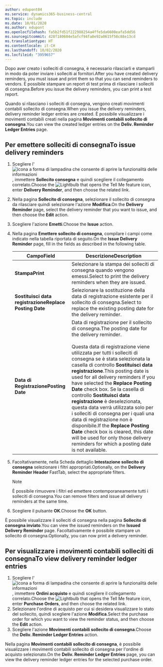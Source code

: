 ```yaml
---
author: edupont04
ms.service: dynamics365-business-central
ms.topic: include
ms.date: 10/01/2020
ms.author: edupont
ms.openlocfilehash: fa5b2fd51f222988254a4ffe5da6600eafa5dd56
ms.sourcegitcommit: 428f180604e5afcf94fa0e92a0615f58c88e13cd
ms.translationtype: HT
ms.contentlocale: it-CH
ms.lasthandoff: 10/02/2020
ms.locfileid: "3959657"
---
```

<span data-ttu-id="79246-101">Dopo aver creato i solleciti di consegna, è necessario rilasciarli e stamparli in modo da poter inviare i solleciti ai fornitori.</span><span class="sxs-lookup"><span data-stu-id="79246-101">After you have created delivery reminders, you must issue and print them so that you can send reminders to vendors.</span></span> <span data-ttu-id="79246-102">È possibile stampare un report di test prima di rilasciare i solleciti di consegna.</span><span class="sxs-lookup"><span data-stu-id="79246-102">Before you issue the delivery reminders, you can print a test report.</span></span>  

<span data-ttu-id="79246-103">Quando si rilasciano i solleciti di consegna, vengono creati movimenti contabili sollecito di consegna.</span><span class="sxs-lookup"><span data-stu-id="79246-103">When you issue the delivery reminders, delivery reminder ledger entries are created.</span></span> <span data-ttu-id="79246-104">È possibile visualizzare i movimenti contabili creati nella pagina **Movimenti contabili sollecito di consegna**.</span><span class="sxs-lookup"><span data-stu-id="79246-104">You can view the created ledger entries on the **Deliv. Reminder Ledger Entries** page.</span></span>  

## <a name="to-issue-delivery-reminders"></a><span data-ttu-id="79246-105">Per emettere solleciti di consegna</span><span class="sxs-lookup"><span data-stu-id="79246-105">To issue delivery reminders</span></span>  

1. <span data-ttu-id="79246-106">Scegliere l'![icona a forma di lampadina che consente di aprire la funzionalità delle informazioni](../../../media/ui-search/search_small.png "Informazioni sull'operazione che si desidera eseguire"), immettere **Sollecito consegna** e quindi scegliere il collegamento correlato.</span><span class="sxs-lookup"><span data-stu-id="79246-106">Choose the ![Lightbulb that opens the Tell Me feature](../../../media/ui-search/search_small.png "Tell me what you want to do") icon, enter **Delivery Reminder**, and then choose the related link.</span></span>  
2. <span data-ttu-id="79246-107">Nella pagina **Sollecito di consegna**, selezionare il sollecito di consegna da rilasciare quindi selezionare l'azione **Modifica**.</span><span class="sxs-lookup"><span data-stu-id="79246-107">On the **Delivery Reminder** page, select the delivery reminder that you want to issue, and then choose the **Edit** action.</span></span>  
3. <span data-ttu-id="79246-108">Scegliere l'azione **Emetti**.</span><span class="sxs-lookup"><span data-stu-id="79246-108">Choose the **Issue** action.</span></span>  
4. <span data-ttu-id="79246-109">Nella pagina **Emettere sollecito di consegna**, compilare i campi come indicato nella tabella riportata di seguito.</span><span class="sxs-lookup"><span data-stu-id="79246-109">On the **Issue Delivery Reminder** page, fill in the fields as described in the following table.</span></span>  

    |<span data-ttu-id="79246-110">Campo</span><span class="sxs-lookup"><span data-stu-id="79246-110">Field</span></span>|<span data-ttu-id="79246-111">Descrizione</span><span class="sxs-lookup"><span data-stu-id="79246-111">Description</span></span>|  
    |---------------------------------|---------------------------------------|  
    |<span data-ttu-id="79246-112">**Stampa**</span><span class="sxs-lookup"><span data-stu-id="79246-112">**Print**</span></span>|<span data-ttu-id="79246-113">Selezionare la stampa dei solleciti di consegna quando vengono emessi.</span><span class="sxs-lookup"><span data-stu-id="79246-113">Select to print the delivery reminders when they are issued.</span></span>|  
    |<span data-ttu-id="79246-114">**Sostituisci data registrazione**</span><span class="sxs-lookup"><span data-stu-id="79246-114">**Replace Posting Date**</span></span>|<span data-ttu-id="79246-115">Selezionare la sostituzione della data di registrazione esistente per il sollecito di consegna.</span><span class="sxs-lookup"><span data-stu-id="79246-115">Select to replace the existing posting date for the delivery reminder.</span></span>|  
    |<span data-ttu-id="79246-116">**Data di Registrazione**</span><span class="sxs-lookup"><span data-stu-id="79246-116">**Posting Date**</span></span>|<span data-ttu-id="79246-117">Data di registrazione per il sollecito di consegna.</span><span class="sxs-lookup"><span data-stu-id="79246-117">The posting date for the delivery reminder.</span></span><br /><br /> <span data-ttu-id="79246-118">Questa data di registrazione viene utilizzata per tutti i solleciti di consegna se è stata selezionata la casella di controllo **Sostituisci data registrazione**.</span><span class="sxs-lookup"><span data-stu-id="79246-118">This posting date is used for all delivery reminders if you have selected the **Replace Posting Date** check box.</span></span> <span data-ttu-id="79246-119">Se la casella di controllo **Sostituisci data registrazione** è deselezionata, questa data verrà utilizzata solo per i solleciti di consegna per i quali una data di registrazione non è disponibile.</span><span class="sxs-lookup"><span data-stu-id="79246-119">If the **Replace Posting Date** check box is cleared, this date will be used for only those delivery reminders for which a posting date is not available.</span></span>|  

5. <span data-ttu-id="79246-120">Facoltativamente, nella Scheda dettaglio **Intestazione sollecito di consegna** selezionare i filtri appropriati.</span><span class="sxs-lookup"><span data-stu-id="79246-120">Optionally, on the **Delivery Reminder Header** FastTab, select the appropriate filters.</span></span>  

    > [!NOTE]  
    >  <span data-ttu-id="79246-121">È possibile rimuovere i filtri ed emettere contemporaneamente tutti i solleciti di consegna.</span><span class="sxs-lookup"><span data-stu-id="79246-121">You can remove filters and issue all delivery reminders at the same time.</span></span>  

6. <span data-ttu-id="79246-122">Scegliere il pulsante **OK**.</span><span class="sxs-lookup"><span data-stu-id="79246-122">Choose the **OK** button.</span></span>  

<span data-ttu-id="79246-123">È possibile visualizzare il solleciti di consegna nella pagina **Sollecito di consegna inviato**.</span><span class="sxs-lookup"><span data-stu-id="79246-123">You can view the issued reminders on the **Issued Delivery Reminder** page.</span></span> <span data-ttu-id="79246-124">Facoltativamente è possibile stampare un sollecito di consegna.</span><span class="sxs-lookup"><span data-stu-id="79246-124">Optionally, you can now print a delivery reminder.</span></span>  

## <a name="to-view-delivery-reminder-ledger-entries"></a><span data-ttu-id="79246-125">Per visualizzare i movimenti contabili solleciti di consegna</span><span class="sxs-lookup"><span data-stu-id="79246-125">To view delivery reminder ledger entries</span></span>  

1. <span data-ttu-id="79246-126">Scegliere l'![icona a forma di lampadina che consente di aprire la funzionalità delle informazioni](../../../media/ui-search/search_small.png "Informazioni sull'operazione che si desidera eseguire"), immettere **Ordini acquisto** e quindi scegliere il collegamento correlato.</span><span class="sxs-lookup"><span data-stu-id="79246-126">Choose the ![Lightbulb that opens the Tell Me feature](../../../media/ui-search/search_small.png "Tell me what you want to do") icon, enter **Purchase Orders**, and then choose the related link.</span></span>  
2. <span data-ttu-id="79246-127">Selezionare l'ordine di acquisto per cui si desidera visualizzare lo stato del sollecito, quindi scegliere l'azione **Modifica**.</span><span class="sxs-lookup"><span data-stu-id="79246-127">Select the purchase order for which you want to view the reminder status, and then choose the **Edit** action.</span></span>  
3. <span data-ttu-id="79246-128">Scegliere l'azione **Movimenti contabili sollecito di consegna**.</span><span class="sxs-lookup"><span data-stu-id="79246-128">Choose the **Deliv. Reminder Ledger Entries** action.</span></span>  

<span data-ttu-id="79246-129">Nella pagina **Movimenti contabili sollecito di consegna**, è possibile visualizzare i movimenti contabili sollecito di consegna per l'ordine di acquisto selezionato.</span><span class="sxs-lookup"><span data-stu-id="79246-129">On the **Deliv. Reminder Ledger Entries** page, you can view the delivery reminder ledger entries for the selected purchase order.</span></span>  
